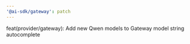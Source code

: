 ```yaml
---
'@ai-sdk/gateway': patch
---
```


feat(provider/gateway): Add new Qwen models to Gateway model string autocomplete
